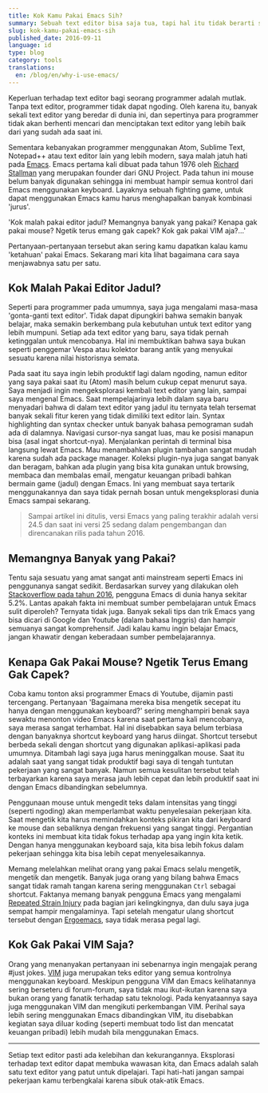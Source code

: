 ```yaml
---
title: Kok Kamu Pakai Emacs Sih?
summary: Sebuah text editor bisa saja tua, tapi hal itu tidak berarti sudah tidak relevan lagi dengan jaman sekarang. Bagi saya, Emacs adalah text editor favorit saya saat ini dan pada artikel ini, kamu akan mengetahui apa alasannya.
slug: kok-kamu-pakai-emacs-sih
published_date: 2016-09-11
language: id
type: blog
category: tools
translations:
  en: /blog/en/why-i-use-emacs/
---
```


Keperluan terhadap text editor bagi seorang programmer adalah mutlak. Tanpa text editor, programmer tidak dapat ngoding. Oleh karena itu, banyak sekali text editor yang beredar di dunia ini, dan sepertinya para programmer tidak akan berhenti mencari dan menciptakan text editor yang lebih baik dari yang sudah ada saat ini.

Sementara kebanyakan programmer menggunakan Atom, Sublime Text, Notepad++ atau text editor lain yang lebih modern, saya malah jatuh hati pada [Emacs](https://www.gnu.org/software/emacs/). Emacs pertama kali dibuat pada tahun 1976 oleh [Richard Stallman](https://en.wikipedia.org/wiki/RichardStallman) yang merupakan  founder dari GNU Project. Pada tahun ini mouse belum banyak digunakan sehingga ini membuat hampir semua kontrol dari Emacs menggunakan keyboard. Layaknya sebuah fighting game, untuk dapat menggunakan Emacs kamu harus menghapalkan banyak kombinasi 'jurus'.

'Kok malah pakai editor jadul? Memangnya banyak yang pakai? Kenapa gak pakai mouse? Ngetik terus emang gak capek? Kok gak pakai VIM aja?...'

Pertanyaan-pertanyaan tersebut akan sering kamu dapatkan kalau kamu 'ketahuan' pakai Emacs. Sekarang mari kita lihat bagaimana cara saya menjawabnya satu per satu.

## Kok Malah Pakai Editor Jadul?

Seperti para programmer pada umumnya, saya juga mengalami masa-masa 'gonta-ganti text editor'. Tidak dapat dipungkiri bahwa semakin banyak belajar, maka semakin berkembang pula kebutuhan untuk text editor yang lebih mumpuni. Setiap ada text editor yang baru, saya tidak pernah ketinggalan untuk mencobanya. Hal ini membuktikan bahwa saya bukan seperti penggemar Vespa atau kolektor barang antik yang menyukai sesuatu karena nilai historisnya semata.

Pada saat itu saya ingin lebih produktif lagi dalam ngoding, namun editor yang saya pakai saat itu (Atom) masih belum cukup cepat menurut saya. Saya menjadi ingin mengeksplorasi kembali text editor yang lain, sampai saya mengenal Emacs. Saat mempelajarinya lebih dalam saya baru menyadari bahwa di dalam text editor yang jadul itu ternyata telah tersemat banyak sekali fitur keren yang tidak dimiliki text editor lain. Syntax highlighting dan syntax checker untuk banyak bahasa pemograman sudah ada di dalamnya. Navigasi cursor-nya sangat luas, mau ke posisi manapun bisa (asal ingat shortcut-nya). Menjalankan perintah di terminal bisa langsung lewat Emacs. Mau menambahkan plugin tambahan sangat mudah karena sudah ada package manager. Koleksi plugin-nya juga sangat banyak dan beragam, bahkan ada plugin yang bisa kita gunakan untuk browsing, membaca dan membalas email, mengatur keuangan pribadi bahkan bermain game (jadul) dengan Emacs. Ini yang membuat saya tertarik menggunakannya dan saya tidak pernah bosan untuk mengeksplorasi dunia Emacs sampai sekarang.

> Sampai artikel ini ditulis, versi Emacs yang paling terakhir adalah versi 24.5 dan saat ini versi 25 sedang dalam pengembangan dan direncanakan rilis pada tahun 2016.

## Memangnya Banyak yang Pakai?

Tentu saja sesuatu yang amat sangat anti mainstream seperti Emacs ini penggunanya sangat sedikit. Berdasarkan survey yang dilakukan oleh [Stackoverflow pada tahun 2016](http://stackoverflow.com/research/developer-survey-2016#technology-development-environments), pengguna Emacs di dunia hanya sekitar 5.2%. Lantas apakah fakta ini membuat sumber pembelajaran untuk Emacs sulit diperoleh? Ternyata tidak juga. Banyak sekali tips dan trik Emacs yang bisa dicari di Google dan Youtube (dalam bahasa Inggris) dan hampir semuanya sangat komprehensif. Jadi kalau kamu ingin belajar Emacs, jangan khawatir dengan keberadaan sumber pembelajarannya.

## Kenapa Gak Pakai Mouse? Ngetik Terus Emang Gak Capek?

Coba kamu tonton aksi programmer Emacs di Youtube, dijamin pasti tercengang. Pertanyaan 'Bagaimana mereka bisa mengetik secepat itu hanya dengan menggunakan keyboard?' sering menghampiri benak saya sewaktu menonton video Emacs karena saat pertama kali mencobanya, saya merasa sangat terhambat. Hal ini disebabkan saya belum terbiasa dengan banyaknya shortcut keyboard yang harus diingat. Shortcut tersebut berbeda sekali dengan shortcut yang digunakan aplikasi-aplikasi pada umumnya. Ditambah lagi saya juga harus meninggalkan mouse. Saat itu adalah saat yang sangat tidak produktif bagi saya di tengah tuntutan pekerjaan yang sangat banyak. Namun semua kesulitan tersebut telah terbayarkan karena saya merasa jauh lebih cepat dan lebih produktif saat ini dengan Emacs dibandingkan sebelumnya.

Penggunaan mouse untuk mengedit teks dalam intensitas yang tinggi (seperti ngoding) akan memperlambat waktu penyelesaian pekerjaan kita. Saat mengetik kita harus memindahkan konteks pikiran kita dari keyboard ke mouse dan sebaliknya dengan frekuensi yang sangat tinggi. Pergantian konteks ini membuat kita tidak fokus terhadap apa yang ingin kita ketik. Dengan hanya menggunakan keyboard saja, kita bisa lebih fokus dalam pekerjaan sehingga kita bisa lebih cepat menyelesaikannya.

Memang melelahkan melihat orang yang pakai Emacs selalu mengetik, mengetik dan mengetik. Banyak juga orang yang bilang bahwa Emacs sangat tidak ramah tangan karena sering menggunakan `Ctrl` sebagai shortcut. Faktanya memang banyak pengguna Emacs yang mengalami [Repeated Strain Injury](http://www.nhs.uk/Conditions/Repetitive-strain-injury/Pages/Introduction.aspx) pada bagian jari kelingkingnya, dan dulu saya juga sempat hampir mengalaminya. Tapi setelah mengatur ulang shortcut tersebut dengan [Ergoemacs](http://ergoemacs.github.io), saya tidak merasa pegal lagi.

## Kok Gak Pakai VIM Saja?

Orang yang menanyakan pertanyaan ini sebenarnya ingin mengajak perang \#just jokes. [VIM](http://www.vim.org) juga merupakan teks editor yang semua kontrolnya menggunakan keyboard. Meskipun pengguna VIM dan Emacs kelihatannya sering berseteru di forum-forum, saya tidak mau ikut-ikutan karena saya bukan orang yang fanatik terhadap satu teknologi. Pada kenyataannya saya juga menggunakan VIM dan mengikuti perkembangan VIM. Perihal saya lebih sering menggunakan Emacs dibandingkan VIM, itu disebabkan kegiatan saya diluar koding (seperti membuat todo list dan mencatat keuangan pribadi) lebih mudah bila menggunakan Emacs.

---

Setiap text editor pasti ada kelebihan dan kekurangannya. Eksplorasi terhadap text editor dapat membuka wawasan kita, dan Emacs adalah salah satu text editor yang patut untuk dipelajari. Tapi hati-hati jangan sampai pekerjaan kamu terbengkalai karena sibuk otak-atik Emacs.

